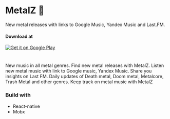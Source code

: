 # MetalZ 🤘
New metal releases with links to Google Music, Yandex Music and Last.FM.
#### Download at
[![Get it on Google Play](https://play.google.com/intl/en_us/badges/images/badge_new.png "Get it on Google Play")](https://play.google.com/store/apps/details?id=com.az67128.metalz)

#
New music in all metal genres.
Find new metal releases with MetalZ.
Listen new metal music with link to Google music, Yandex Music.
Share you insights on Last FM.
Daily updates of Death metal, Doom metal, Metalcore, Trash Metal and other genres.
Keep track on metal music with MetalZ

### Build with
* React-native
* Mobx
